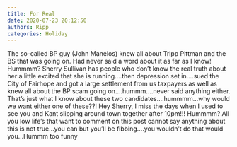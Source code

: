 ```yaml
---
title: For Real
date: 2020-07-23 20:12:50
authors: Ripp
categories: Holiday
---
```


 The so-called BP guy (John Manelos) knew all about Tripp Pittman and the BS that was going on. Had never said a word about it as far as I know!  Hummmm?  Sherry Sullivan has people who don’t know the real truth about her a little excited that she is running....then depression set in....sued the City of Fairhope and got a large settlement from us taxpayers as well as knew all about the BP scam going on....hummm....never said anything either.  That’s just what I know about these two candidates....hummmm...why would we want either one of these??! Hey Sherry, I miss the days when I used to see you and Kant slipping around town together after 10pm!!! Hummmm? All you low life’s that want to comment on this post cannot say anything about this is not true...you can but you’ll be fibbing....you wouldn’t do that would you...Hummm too funny
